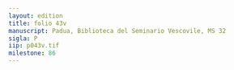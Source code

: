 ```yaml
---
layout: edition
title: folio 43v
manuscript: Padua, Biblioteca del Seminario Vescovile, MS 32
sigla: P
iip: p043v.tif
milestone: 86
---
```

